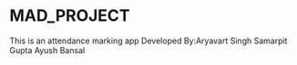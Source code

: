 # MAD_PROJECT
This is an attendance marking app
Developed By:Aryavart Singh Samarpit Gupta Ayush Bansal
